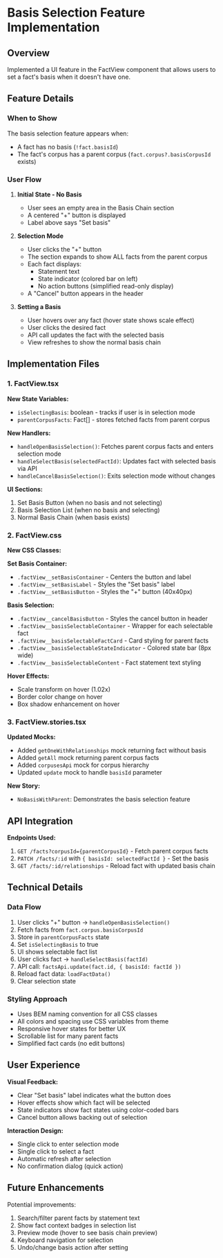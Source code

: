 # Basis Selection Feature Implementation

## Overview
Implemented a UI feature in the FactView component that allows users to set a fact's basis when it doesn't have one.

## Feature Details

### When to Show
The basis selection feature appears when:
- A fact has no basis (`!fact.basisId`)
- The fact's corpus has a parent corpus (`fact.corpus?.basisCorpusId` exists)

### User Flow

1. **Initial State - No Basis**
   - User sees an empty area in the Basis Chain section
   - A centered "+" button is displayed
   - Label above says "Set basis"

2. **Selection Mode**
   - User clicks the "+" button
   - The section expands to show ALL facts from the parent corpus
   - Each fact displays:
     - Statement text
     - State indicator (colored bar on left)
     - No action buttons (simplified read-only display)
   - A "Cancel" button appears in the header

3. **Setting a Basis**
   - User hovers over any fact (hover state shows scale effect)
   - User clicks the desired fact
   - API call updates the fact with the selected basis
   - View refreshes to show the normal basis chain

## Implementation Files

### 1. FactView.tsx
**New State Variables:**
- `isSelectingBasis`: boolean - tracks if user is in selection mode
- `parentCorpusFacts`: Fact[] - stores fetched facts from parent corpus

**New Handlers:**
- `handleOpenBasisSelection()`: Fetches parent corpus facts and enters selection mode
- `handleSelectBasis(selectedFactId)`: Updates fact with selected basis via API
- `handleCancelBasisSelection()`: Exits selection mode without changes

**UI Sections:**
1. Set Basis Button (when no basis and not selecting)
2. Basis Selection List (when no basis and selecting)
3. Normal Basis Chain (when basis exists)

### 2. FactView.css
**New CSS Classes:**

**Set Basis Container:**
- `.factView__setBasisContainer` - Centers the button and label
- `.factView__setBasisLabel` - Styles the "Set basis" label
- `.factView__setBasisButton` - Styles the "+" button (40x40px)

**Basis Selection:**
- `.factView__cancelBasisButton` - Styles the cancel button in header
- `.factView__basisSelectableContainer` - Wrapper for each selectable fact
- `.factView__basisSelectableFactCard` - Card styling for parent facts
- `.factView__basisSelectableStateIndicator` - Colored state bar (8px wide)
- `.factView__basisSelectableContent` - Fact statement text styling

**Hover Effects:**
- Scale transform on hover (1.02x)
- Border color change on hover
- Box shadow enhancement on hover

### 3. FactView.stories.tsx
**Updated Mocks:**
- Added `getOneWithRelationships` mock returning fact without basis
- Added `getAll` mock returning parent corpus facts
- Added `corpusesApi` mock for corpus hierarchy
- Updated `update` mock to handle `basisId` parameter

**New Story:**
- `NoBasisWithParent`: Demonstrates the basis selection feature

## API Integration

**Endpoints Used:**
1. `GET /facts?corpusId={parentCorpusId}` - Fetch parent corpus facts
2. `PATCH /facts/:id` with `{ basisId: selectedFactId }` - Set the basis
3. `GET /facts/:id/relationships` - Reload fact with updated basis chain

## Technical Details

### Data Flow
1. User clicks "+" button → `handleOpenBasisSelection()`
2. Fetch facts from `fact.corpus.basisCorpusId`
3. Store in `parentCorpusFacts` state
4. Set `isSelectingBasis` to true
5. UI shows selectable fact list
6. User clicks fact → `handleSelectBasis(factId)`
7. API call: `factsApi.update(fact.id, { basisId: factId })`
8. Reload fact data: `loadFactData()`
9. Clear selection state

### Styling Approach
- Uses BEM naming convention for all CSS classes
- All colors and spacing use CSS variables from theme
- Responsive hover states for better UX
- Scrollable list for many parent facts
- Simplified fact cards (no edit buttons)

## User Experience

**Visual Feedback:**
- Clear "Set basis" label indicates what the button does
- Hover effects show which fact will be selected
- State indicators show fact states using color-coded bars
- Cancel button allows backing out of selection

**Interaction Design:**
- Single click to enter selection mode
- Single click to select a fact
- Automatic refresh after selection
- No confirmation dialog (quick action)

## Future Enhancements

Potential improvements:
1. Search/filter parent facts by statement text
2. Show fact context badges in selection list
3. Preview mode (hover to see basis chain preview)
4. Keyboard navigation for selection
5. Undo/change basis action after setting
